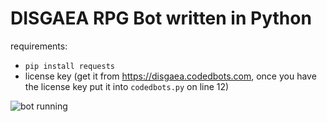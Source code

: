 # DISGAEA RPG Bot written in Python

requirements:
- `pip install requests`
- license key (get it from https://disgaea.codedbots.com, once you have the license key put it into `codedbots.py` on line 12)

![bot running](https://raw.github.com/Mila432/DISGAEA-RPG-Python-Bot/master/1.png)